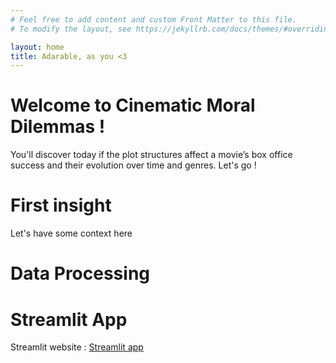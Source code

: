 ```yaml
---
# Feel free to add content and custom Front Matter to this file.
# To modify the layout, see https://jekyllrb.com/docs/themes/#overriding-theme-defaults

layout: home  
title: Adarable, as you <3  
---  
```

# Welcome to Cinematic Moral Dilemmas !  

You'll discover today if the plot structures affect a movie’s box office success and their evolution over time and genres. Let's go !  

# First insight  

Let's have some context here   

# Data Processing


# Streamlit App

Streamlit website :  [Streamlit app](https://appwebsitepy-wvq5tctdwcnihsuytbhidt.streamlit.app/) 